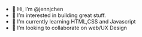 - 👋 Hi, I’m @jennjchen
- 👀 I’m interested in building great stuff.
- 🌱 I’m currently learning HTML,CSS and Javascript
- 💞️ I’m looking to collaborate on web/UX Design

<!---
jennjchen/jennjchen is a ✨ special ✨ repository because its `README.md` (this file) appears on your GitHub profile.
You can click the Preview link to take a look at your changes.
--->
